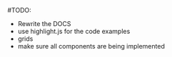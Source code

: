 #TODO:
+ Rewrite the DOCS
+ use highlight.js for the code examples
+ grids
+ make sure all components are being implemented
